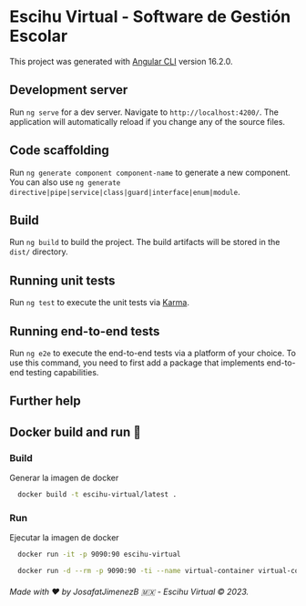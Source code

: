 # Escihu Virtual - Software de Gestión Escolar

This project was generated with [Angular CLI](https://github.com/angular/angular-cli) version 16.2.0.

## Development server

Run `ng serve` for a dev server. Navigate to `http://localhost:4200/`. The application will automatically reload if you change any of the source files.

## Code scaffolding

Run `ng generate component component-name` to generate a new component. You can also use `ng generate directive|pipe|service|class|guard|interface|enum|module`.

## Build

Run `ng build` to build the project. The build artifacts will be stored in the `dist/` directory.

## Running unit tests

Run `ng test` to execute the unit tests via [Karma](https://karma-runner.github.io).

## Running end-to-end tests

Run `ng e2e` to execute the end-to-end tests via a platform of your choice. To use this command, you need to first add a package that implements end-to-end testing capabilities.

## Further help


## Docker build and run :whale:

### Build

Generar la imagen de docker

```bash
  docker build -t escihu-virtual/latest .
```

### Run

Ejecutar la imagen de docker

```bash
  docker run -it -p 9090:90 escihu-virtual

  docker run -d --rm -p 9090:90 -ti --name virtual-container virtual-container/latest
```


###### Made with :heart: by JosafatJimenezB :mexico: - Escihu Virtual &copy; 2023.
